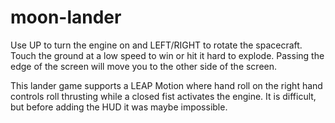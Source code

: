 # moon-lander

Use UP to turn the engine on and LEFT/RIGHT to rotate the spacecraft. Touch the ground at a low speed to win or hit it hard to explode. Passing the edge of the screen will move you to the other side of the screen. 

This lander game supports a LEAP Motion where hand roll on the right hand controls roll thrusting while a closed fist activates the engine. It is difficult, but before adding the HUD it was maybe impossible.
